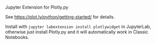Jupyter Extension for Plotly.py

See https://plot.ly/python/getting-started/ for details.

Install with `jupyter labextension install plotlywidget` in JupyterLab, otherwise
just install Plotly.py and it will automatically work in Classic Notebooks.
